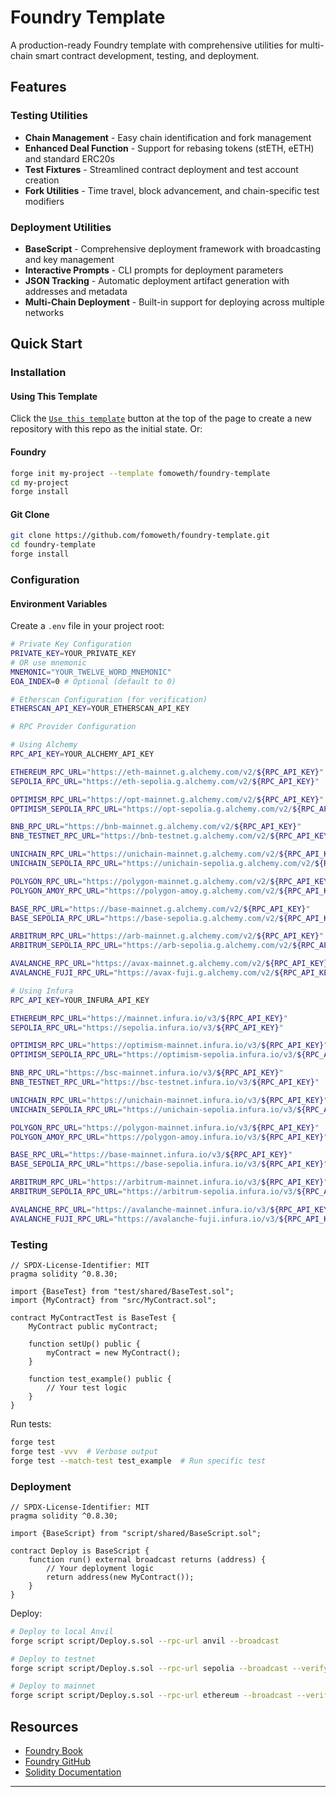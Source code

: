 # Foundry Template

A production-ready Foundry template with comprehensive utilities for multi-chain smart contract development, testing, and deployment.

## Features

### Testing Utilities

-   **Chain Management** - Easy chain identification and fork management
-   **Enhanced Deal Function** - Support for rebasing tokens (stETH, eETH) and standard ERC20s
-   **Test Fixtures** - Streamlined contract deployment and test account creation
-   **Fork Utilities** - Time travel, block advancement, and chain-specific test modifiers

### Deployment Utilities

-   **BaseScript** - Comprehensive deployment framework with broadcasting and key management
-   **Interactive Prompts** - CLI prompts for deployment parameters
-   **JSON Tracking** - Automatic deployment artifact generation with addresses and metadata
-   **Multi-Chain Deployment** - Built-in support for deploying across multiple networks

## Quick Start

### Installation

#### Using This Template

Click the [`Use this template`](https://github.com/fomoweth/foundry-template/generate) button at the top of the page to
create a new repository with this repo as the initial state. Or:

#### Foundry

```bash
forge init my-project --template fomoweth/foundry-template
cd my-project
forge install
```

#### Git Clone

```bash
git clone https://github.com/fomoweth/foundry-template.git
cd foundry-template
forge install
```

### Configuration

#### Environment Variables

Create a `.env` file in your project root:

```bash
# Private Key Configuration
PRIVATE_KEY=YOUR_PRIVATE_KEY
# OR use mnemonic
MNEMONIC="YOUR_TWELVE_WORD_MNEMONIC"
EOA_INDEX=0 # Optional (default to 0)

# Etherscan Configuration (for verification)
ETHERSCAN_API_KEY=YOUR_ETHERSCAN_API_KEY

# RPC Provider Configuration

# Using Alchemy
RPC_API_KEY=YOUR_ALCHEMY_API_KEY

ETHEREUM_RPC_URL="https://eth-mainnet.g.alchemy.com/v2/${RPC_API_KEY}"
SEPOLIA_RPC_URL="https://eth-sepolia.g.alchemy.com/v2/${RPC_API_KEY}"

OPTIMISM_RPC_URL="https://opt-mainnet.g.alchemy.com/v2/${RPC_API_KEY}"
OPTIMISM_SEPOLIA_RPC_URL="https://opt-sepolia.g.alchemy.com/v2/${RPC_API_KEY}"

BNB_RPC_URL="https://bnb-mainnet.g.alchemy.com/v2/${RPC_API_KEY}"
BNB_TESTNET_RPC_URL="https://bnb-testnet.g.alchemy.com/v2/${RPC_API_KEY}"

UNICHAIN_RPC_URL="https://unichain-mainnet.g.alchemy.com/v2/${RPC_API_KEY}"
UNICHAIN_SEPOLIA_RPC_URL="https://unichain-sepolia.g.alchemy.com/v2/${RPC_API_KEY}"

POLYGON_RPC_URL="https://polygon-mainnet.g.alchemy.com/v2/${RPC_API_KEY}"
POLYGON_AMOY_RPC_URL="https://polygon-amoy.g.alchemy.com/v2/${RPC_API_KEY}"

BASE_RPC_URL="https://base-mainnet.g.alchemy.com/v2/${RPC_API_KEY}"
BASE_SEPOLIA_RPC_URL="https://base-sepolia.g.alchemy.com/v2/${RPC_API_KEY}"

ARBITRUM_RPC_URL="https://arb-mainnet.g.alchemy.com/v2/${RPC_API_KEY}"
ARBITRUM_SEPOLIA_RPC_URL="https://arb-sepolia.g.alchemy.com/v2/${RPC_API_KEY}"

AVALANCHE_RPC_URL="https://avax-mainnet.g.alchemy.com/v2/${RPC_API_KEY}"
AVALANCHE_FUJI_RPC_URL="https://avax-fuji.g.alchemy.com/v2/${RPC_API_KEY}"

# Using Infura
RPC_API_KEY=YOUR_INFURA_API_KEY

ETHEREUM_RPC_URL="https://mainnet.infura.io/v3/${RPC_API_KEY}"
SEPOLIA_RPC_URL="https://sepolia.infura.io/v3/${RPC_API_KEY}"

OPTIMISM_RPC_URL="https://optimism-mainnet.infura.io/v3/${RPC_API_KEY}"
OPTIMISM_SEPOLIA_RPC_URL="https://optimism-sepolia.infura.io/v3/${RPC_API_KEY}"

BNB_RPC_URL="https://bsc-mainnet.infura.io/v3/${RPC_API_KEY}"
BNB_TESTNET_RPC_URL="https://bsc-testnet.infura.io/v3/${RPC_API_KEY}"

UNICHAIN_RPC_URL="https://unichain-mainnet.infura.io/v3/${RPC_API_KEY}"
UNICHAIN_SEPOLIA_RPC_URL="https://unichain-sepolia.infura.io/v3/${RPC_API_KEY}"

POLYGON_RPC_URL="https://polygon-mainnet.infura.io/v3/${RPC_API_KEY}"
POLYGON_AMOY_RPC_URL="https://polygon-amoy.infura.io/v3/${RPC_API_KEY}"

BASE_RPC_URL="https://base-mainnet.infura.io/v3/${RPC_API_KEY}"
BASE_SEPOLIA_RPC_URL="https://base-sepolia.infura.io/v3/${RPC_API_KEY}"

ARBITRUM_RPC_URL="https://arbitrum-mainnet.infura.io/v3/${RPC_API_KEY}"
ARBITRUM_SEPOLIA_RPC_URL="https://arbitrum-sepolia.infura.io/v3/${RPC_API_KEY}"

AVALANCHE_RPC_URL="https://avalanche-mainnet.infura.io/v3/${RPC_API_KEY}"
AVALANCHE_FUJI_RPC_URL="https://avalanche-fuji.infura.io/v3/${RPC_API_KEY}"
```

### Testing

```solidity
// SPDX-License-Identifier: MIT
pragma solidity ^0.8.30;

import {BaseTest} from "test/shared/BaseTest.sol";
import {MyContract} from "src/MyContract.sol";

contract MyContractTest is BaseTest {
    MyContract public myContract;

    function setUp() public {
        myContract = new MyContract();
    }

    function test_example() public {
        // Your test logic
    }
}
```

Run tests:

```bash
forge test
forge test -vvv  # Verbose output
forge test --match-test test_example  # Run specific test
```

### Deployment

```solidity
// SPDX-License-Identifier: MIT
pragma solidity ^0.8.30;

import {BaseScript} from "script/shared/BaseScript.sol";

contract Deploy is BaseScript {
    function run() external broadcast returns (address) {
        // Your deployment logic
        return address(new MyContract());
    }
}
```

Deploy:

```bash
# Deploy to local Anvil
forge script script/Deploy.s.sol --rpc-url anvil --broadcast

# Deploy to testnet
forge script script/Deploy.s.sol --rpc-url sepolia --broadcast --verify

# Deploy to mainnet
forge script script/Deploy.s.sol --rpc-url ethereum --broadcast --verify
```

## Resources

-   [Foundry Book](https://book.getfoundry.sh/)
-   [Foundry GitHub](https://github.com/foundry-rs/foundry)
-   [Solidity Documentation](https://docs.soliditylang.org/)

---
